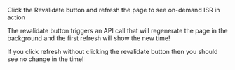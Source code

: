 Click the Revalidate button and refresh the page to see on-demand ISR in action

The revalidate button triggers an API call that will regenerate the page in the background and the first refresh will show the new time!

If you click refresh without clicking the revalidate button then you should see no change in the time!

